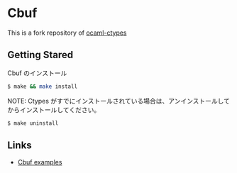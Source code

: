 # Cbuf

This is a fork repository of [ocaml-ctypes](https://github.com/ocamllabs/ocaml-ctypes)

## Getting Stared

Cbuf のインストール

```sh
$ make && make install
```

NOTE: Ctypes がすでにインストールされている場合は、アンインストールしてからインストールしてください。

```sh
$ make uninstall
```

## Links

- [Cbuf examples](./examples/cbuf/README.md)
